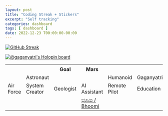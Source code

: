 ```yaml
---
layout: post
title: "Coding Streak + Stickers"
excerpt: "Self tracking"
categories: dashboard
tags: [ dashboard ]
date: 2022-12-23 T00:00:00-00:00
---
```



[![GitHub Streak](https://github-readme-streak-stats.herokuapp.com/?user=sachinsshetty&theme=gruvbox)](https://git.io/streak-stats)


[![@gaganyatri's Holopin board](https://holopin.me/gaganyatri)](https://holopin.io/@gaganyatri)



<table>
  <tr>
    <th></th>
    <th></th>
    <th>Goal</th>
    <th>Mars</th>
    <th></th>
    <th></th>
  </tr>
  <tr>
    <td></td>
    <td>Astronaut</td>
    <td></td>
    <td></td>
    <td>Humanoid</td>
    <td>Gaganyatri</td>

  </tr>
  <tr>
    <td>Air Force</td>
    <td>System Creator</td>
    <td>Geologist</td>
    <td>AI Assistant</td>
    <td>Remote Pilot</td>
    <td>Education</td>
  </tr>
  <tr>
    <td></td>
    <td></td>
    <td></td>
    <td><a href="https://mangala.earth/">ಭೂಮಿ / Bhoomi</a>   </td>
    <td></td>
    <td></td>
  </tr>
</table>

